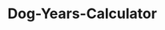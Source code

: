 # Dog-Years-Calculator
<!DOCTYPE html>
<html>
	<head>
		<meta charset="utf-8">
		<meta name=viewport" content="initial-scale=1, maximum-scale=1, user-scalable=no, width= device-width">
		<title>Dog Years Calculator</title>
		<script>
		window.onload=function()
		{
			document.getElementById('btnCalc').addEventListener('click', calcAge);
		}
	function calcAge(e)
	{
		   var age=document.getElementById('dogAge').value;
		   age = age *7;
		   var result="In dog years, your dog is: " + age;
		   	document.getElementById('result').innerHTML = result;
	}
	
		</script>
		
	</head>
	<body bgcolor="yellow">
			<script type="text/javascript" src="cordova.js"></script>
			<h1>Dog Years Calculator</h1>
			<label for="dogAge">Dog Age in Human Years:</label>
			<input id="dogAge" type="number" />
			<button id="btnCalc">Calculate</button>
			<div id="result"></div>
			

	</body>
</html>
